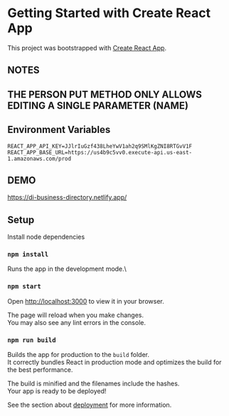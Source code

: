 # Getting Started with Create React App

This project was bootstrapped with [Create React App](https://github.com/facebook/create-react-app).

## NOTES

## THE PERSON PUT METHOD ONLY ALLOWS EDITING A SINGLE PARAMETER (NAME)

## Environment Variables

```
REACT_APP_API_KEY=JJlrIuGzf438LheYwV1ah2q9SMlKgZNI8RTGvV1F
REACT_APP_BASE_URL=https://us4b9c5vv0.execute-api.us-east-1.amazonaws.com/prod
```

## DEMO

https://di-business-directory.netlify.app/

## Setup

Install node dependencies

### `npm install`

Runs the app in the development mode.\

### `npm start`

Open [http://localhost:3000](http://localhost:3000) to view it in your browser.

The page will reload when you make changes.\
You may also see any lint errors in the console.

### `npm run build`

Builds the app for production to the `build` folder.\
It correctly bundles React in production mode and optimizes the build for the best performance.

The build is minified and the filenames include the hashes.\
Your app is ready to be deployed!

See the section about [deployment](https://facebook.github.io/create-react-app/docs/deployment) for more information.
